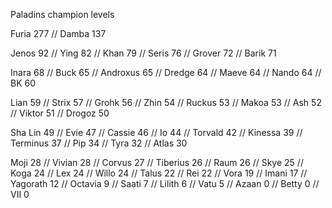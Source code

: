 Paladins champion levels

Furia     277 //
Damba     137

Jenos     92 //
Ying      82 //
Khan      79 //
Seris     76 //
Grover    72 //
Barik     71

Inara     68 //
Buck      65 //
Androxus  65 //
Dredge    64 //
Maeve     64 //
Nando     64 //
BK        60

Lian      59 //
Strix     57 //
Grohk     56 //
Zhin      54 //
Ruckus    53 //
Makoa     53 //
Ash       52 //
Viktor    51 //
Drogoz    50

Sha Lin   49 //
Evie      47 //
Cassie    46 //
Io        44 //
Torvald   42 //
Kinessa   39 //
Terminus  37 //
Pip       34 //
Tyra      32 //
Atlas     30

Moji      28 //
Vivian    28 //
Corvus    27 //
Tiberius  26 //
Raum      26 //
Skye      25 //
Koga      24 //
Lex       24 //
Willo     24 //
Talus     22 //
Rei       22 //
Vora      19 //
Imani     17 //
Yagorath  12 //
Octavia   9 //
Saati     7 //
Lilith    6 //
Vatu      5 //
Azaan     0 //
Betty     0 //
VII       0
